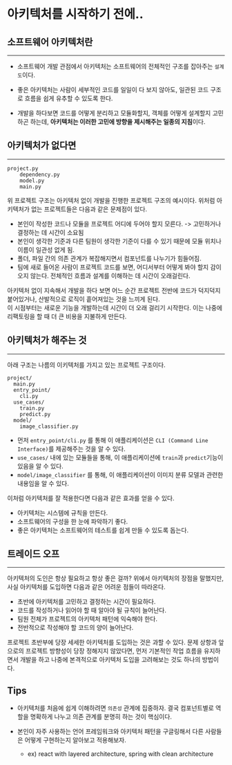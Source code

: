 # 아키텍처를 시작하기 전에..

## 소프트웨어 아키텍처란
---
- 소프트웨어 개발 관점에서 아키텍처는 소프트웨어의 전체적인 구조를 잡아주는 `설계도`이다.   

- 좋은 아키텍처는 사람이 세부적인 코드를 일일이 다 보지 않아도, 일관된 코드 구조로 흐름을 쉽게 유추할 수 있도록 한다.  
- 개발을 하다보면 코드를 어떻게 분리하고 모듈화할지, 객체를 어떻게 설계할지 고민하곤 하는데, **아키텍처는 이러한 고민에 방향을 제시해주는 일종의 지침**이다.

## 아키텍처가 없다면
---

```
project.py
    dependency.py
    model.py
    main.py
```
위 프로젝트 구조는 아키텍처 없이 개발을 진행한 프로젝트 구조의 예시이다. 위처럼 아키텍처가 없는 프로젝트들은 다음과 같은 문제점이 있다. 
- 본인이 작성한 코드나 모듈을 프로젝트 어디에 두어야 할지 모른다. -> 고민하거나 결정하는 데 시간이 소요됨
- 본인이 생각한 기준과 다른 팀원이 생각한 기준이 다를 수 있기 때문에 모듈 위치나 이름이 일관성 없게 됨.
- 폴더, 파일 간의 의존 관계가 복잡해지면서 컴포넌트를 나누기가 힘들어짐.
- 팀에 새로 들어온 사람이 프로젝트 코드를 보면, 어디서부터 어떻게 봐야 할지 감이 오지 않는다. 전체적인 흐름과 설계를 이해하는 데 시간이 오래걸린다.  

아키텍처 없이 지속해서 개발을 하다 보면 어느 순간 프로젝트 전반에 코드가 덕지덕지 붙어있거나, 산발적으로 로직이 흩어져있는 것을 느끼게 된다.   
이 시점부터는 새로운 기능을 개발하는데 시간이 더 오래 걸리기 시작한다. 이는 나중에 리팩토링을 할 때 더 큰 비용을 지불하게 만든다.


## 아키텍처가 해주는 것
---
아래 구조는 나름의 이키텍처를 가지고 있는 프로젝트 구조이다. 
```
project/
  main.py
  entry_point/
    cli.py
  use_cases/
    train.py
    predict.py
  model/
    image_classifier.py
```
- 먼저 `entry_point/cli.py` 를 통해 이 애플리케이션은 `CLI (Command Line Interface)`를 제공해주는 것을 알 수 있다.
- `use_cases/` 내에 있는 모듈들을 통해, 이 애플리케이션에 `train`과 `predict`기능이 있음을 알 수 있다.
- `model/image_classifier` 를 통해, 이 애플리케이션이 이미지 분류 모델과 관련한 내용임을 알 수 있다.

이처럼 아키텍처를 잘 적용한다면 다음과 같은 효과를 얻을 수 있다.
- 아키텍처는 시스템에 규칙을 만든다.
- 소프트웨어의 구성을 한 눈에 파악하기 좋다.
- 좋은 아키텍처는 소프트웨어의 테스트를 쉽게 만들 수 있도록 돕는다.

## 트레이드 오프
---
아키텍처의 도인은 항상 필요하고 항상 좋은 걸까?
위에서 아키텍처의 장점을 말했지만, 사실 아키텍처를 도입하면 다음과 같은 어려운 점들이 따라온다.  

- 초반에 아키텍처를 고민하고 결정하는 시간이 필요하다.
- 코드를 작성하거나 읽어야 할 때 알아야 될 규칙이 늘어난다.  
- 팀원 전체가 프로젝트의 아키텍처 패턴에 익숙해야 한다.
- 전반적으로 작성해야 할 코드의 양이 늘어난다.  

프로젝트 초반부에 당장 세세한 아키텍처를 도입하는 것은 과할 수 있다. 문제 상항과 앞으로의 프로젝트 방향성이 당장 정해지지 않았다면, 먼저 기본적인 작업 흐름을 유지하면서 개발을 하고 나중에 본격적으로 아키텍처 도입을 고려해보는 것도 하나의 방법이다. 

## Tips

- 아키텍처를 처음에 쉽게 이해하려면 `의존성` 관계에 집중하자. 결국 컴포넌트별로 역할을 명확하게 나누고 의존 관계를 분명히 하는 것이 핵심이다.

- 본인이 자주 사용하는 언어 프레임워크와 아키텍처 패턴을 구글링해서 다른 사람들은 어떻게 구현하는지 알아보고 적용해보자.
    - ex) react with layered architecture, spring with clean architecture